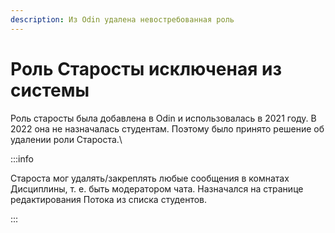 ```yaml
---
description: Из Odin удалена невостребованная роль
---
```


# Роль Старосты исключеная из системы

Роль старосты была добавлена в Odin и использовалась в 2021 году. В 2022 она не назначалась студентам. Поэтому было принято решение об удалении роли Староста.\


:::info

Староста мог удалять/закреплять любые сообщения в комнатах Дисциплины, т. е. быть модератором чата. Назначался на странице редактирования Потока из списка студентов.

:::

